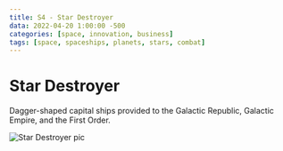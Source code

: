 ```yaml
---
title: S4 - Star Destroyer
data: 2022-04-20 1:00:00 -500
categories: [space, innovation, business]
tags: [space, spaceships, planets, stars, combat]
---
```


# Star Destroyer
Dagger-shaped capital ships provided to the Galactic Republic, Galactic Empire, and the First Order.

![Star Destroyer pic](https://lumiere-a.akamaihd.net/v1/images/databank_superstardestroyer_01_169_d5757b90.jpeg?region=382%2C0%2C1170%2C878)